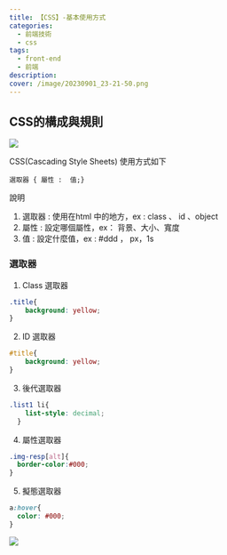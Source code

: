 ```yaml
---
title: 【CSS】-基本使用方式
categories: 
  - 前端技術
  - css
tags: 
  - front-end
  - 前端
description:
cover: /image/20230901_23-21-50.png
---
```


## CSS的構成與規則
![](/image/20230901_23-21-50.png)

CSS(Cascading Style Sheets) 使用方式如下
```
選取器 { 屬性 :  值;}
```

說明
1. 選取器 : 使用在html 中的地方，ex : class 、 id 、object
2. 屬性 : 設定哪個屬性，ex： 背景、大小、寬度
3. 值 : 設定什麼值，ex  :  #ddd ， px，1s 

### 選取器
1. Class 選取器
```css
.title{
    background: yellow;
}
```

2. ID 選取器
```css
#title{
    background: yellow;
}
```

3. 後代選取器
```css
.list1 li{
    list-style: decimal;
  }
```

4. 屬性選取器
```css
.img-resp[alt]{
  border-color:#000;
}
```

5. 擬態選取器
```css
a:hover{
  color: #000;
}
```
![](/image/20230901_23-26-00.png)